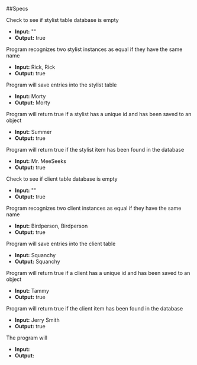 ##Specs

Check to see if stylist table database is empty
* **Input:** ""
* **Output:** true

Program recognizes two stylist instances as equal if they have the same name
* **Input:** Rick, Rick
* **Output:** true

Program will save entries into the stylist table
* **Input:** Morty
* **Output:** Morty

Program will return true if a stylist has a unique id and has been saved to an object
* **Input:** Summer
* **Output:** true

Program will return true if the stylist item has been found in the database
* **Input:** Mr. MeeSeeks
* **Output:** true

Check to see if client table database is empty
* **Input:** ""
* **Output:** true

Program recognizes two client instances as equal if they have the same name
* **Input:** Birdperson, Birdperson
* **Output:** true

Program will save entries into the client table
* **Input:** Squanchy
* **Output:** Squanchy

Program will return true if a client has a unique id and has been saved to an object
* **Input:** Tammy
* **Output:** true

Program will return true if the client item has been found in the database
* **Input:** Jerry Smith
* **Output:** true

The program will
* **Input:**
* **Output:**
